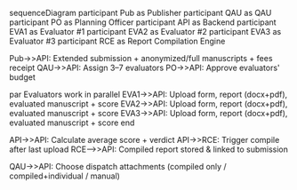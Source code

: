 sequenceDiagram
  participant Pub as Publisher
  participant QAU as QAU
  participant PO as Planning Officer
  participant API as Backend
  participant EVA1 as Evaluator #1
  participant EVA2 as Evaluator #2
  participant EVA3 as Evaluator #3
  participant RCE as Report Compilation Engine

  Pub->>API: Extended submission + anonymized/full manuscripts + fees receipt
  QAU->>API: Assign 3–7 evaluators
  PO->>API: Approve evaluators' budget

  par Evaluators work in parallel
    EVA1->>API: Upload form, report (docx+pdf), evaluated manuscript + score
    EVA2->>API: Upload form, report (docx+pdf), evaluated manuscript + score
    EVA3->>API: Upload form, report (docx+pdf), evaluated manuscript + score
  end

  API->>API: Calculate average score + verdict
  API->>RCE: Trigger compile after last upload
  RCE-->>API: Compiled report stored & linked to submission

  QAU->>API: Choose dispatch attachments (compiled only / compiled+individual / manual)
